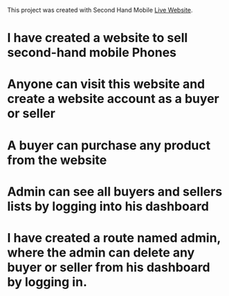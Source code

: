This project was created with Second Hand Mobile [Live Website](https://assinment-12-e4680.web.app/).

# I have created a website to sell second-hand mobile Phones

# Anyone can visit this website and create a website account as a buyer or seller

# A buyer can purchase any product from the website

# Admin can see all buyers and sellers lists by logging into his dashboard

# I have created a route named admin, where the admin can delete any buyer or seller from his dashboard by logging in.



